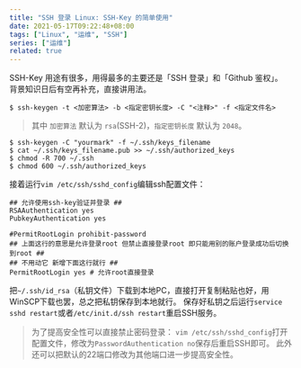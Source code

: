 ```yaml
---
title: "SSH 登录 Linux: SSH-Key 的简单使用"
date: 2021-05-17T09:22:48+08:00
tags: ["Linux", "运维", "SSH"]
series: ["运维"]
related: true
---
```


SSH-Key 用途有很多，用得最多的主要还是「SSH 登录」和「Github 鉴权」。
背景知识日后有空再补充，直接讲用法。

<!--more-->

```shell
$ ssh-keygen -t <加密算法> -b <指定密钥长度> -C "<注释>" -f <指定文件名>
```

> 其中 `加密算法` 默认为 `rsa`(SSH-2)，`指定密钥长度` 默认为 `2048`。  

```shell
$ ssh-keygen -C "yourmark" -f ~/.ssh/keys_filename
$ cat ~/.ssh/keys_filename.pub >> ~/.ssh/authorized_keys
$ chmod -R 700 ~/.ssh
$ chmod 600 ~/.ssh/authorized_keys
```
接着运行`vim /etc/ssh/sshd_config`编辑ssh配置文件：
```
## 允许使用ssh-key验证并登录 ##
RSAAuthentication yes
PubkeyAuthentication yes

#PermitRootLogin prohibit-password
## 上面这行的意思是允许登录root 但禁止直接登录root 即只能用别的账户登录成功后切换到root ##
## 不用动它 新增下面这行就行 ##
PermitRootLogin yes # 允许root直接登录
```

把`~/.ssh/id_rsa`（私钥文件）下载到本地PC，直接打开复制粘贴也好，用WinSCP下载也罢，总之把私钥保存到本地就行。
保存好私钥之后运行`service sshd restart`或者`/etc/init.d/ssh restart`重启SSH服务。

> 为了提高安全性可以直接禁止密码登录：
> `vim /etc/ssh/sshd_config`打开配置文件，修改为`PasswordAuthentication no`保存后重启SSH即可。
> 此外还可以把默认的22端口修改为其他端口进一步提高安全性。

